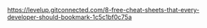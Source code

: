 https://levelup.gitconnected.com/8-free-cheat-sheets-that-every-developer-should-bookmark-1c5c1bf0c75a